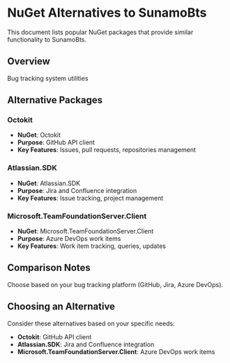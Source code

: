 # NuGet Alternatives to SunamoBts

This document lists popular NuGet packages that provide similar functionality to SunamoBts.

## Overview

Bug tracking system utilities

## Alternative Packages

### Octokit
- **NuGet**: Octokit
- **Purpose**: GitHub API client
- **Key Features**: Issues, pull requests, repositories management

### Atlassian.SDK
- **NuGet**: Atlassian.SDK
- **Purpose**: Jira and Confluence integration
- **Key Features**: Issue tracking, project management

### Microsoft.TeamFoundationServer.Client
- **NuGet**: Microsoft.TeamFoundationServer.Client
- **Purpose**: Azure DevOps work items
- **Key Features**: Work item tracking, queries, updates

## Comparison Notes

Choose based on your bug tracking platform (GitHub, Jira, Azure DevOps).

## Choosing an Alternative

Consider these alternatives based on your specific needs:
- **Octokit**: GitHub API client
- **Atlassian.SDK**: Jira and Confluence integration
- **Microsoft.TeamFoundationServer.Client**: Azure DevOps work items
